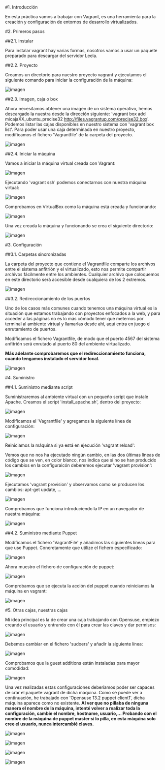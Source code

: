 #1. Introducción

En esta práctica vamos a trabajar con Vagrant, es una herramienta para la creación y configuración de entornos de desarrollo virtualizados.

#2. Primeros pasos

##2.1. Instalar

Para instalar vagrant hay varias formas, nosotros vamos a usar un paquete preparado para descargar del servidor Leela.

##2.2. Proyecto

Creamos un directorio para nuestro proyecto vagrant y ejecutamos el siguiente comando para iniciar la configuración de la máquina:

![imagen](images/1.png)

##2.3. Imagen, caja o box

Ahora necesitamos obtener una imagen de un sistema operativo, hemos descargado la nuestra desde la dirección siguiente: 'vagrant box add micajaXX_ubuntu_precise32 http://files.vagrantup.com/precise32.box'.
Podemos listar las cajas disponibles en nuestro sistema con 'vagrant box list'. Para poder usar una caja determinada en nuestro proyecto, modificamos el fichero 'Vagrantfile' de la carpeta del proyecto.

![imagen](images/2.png)

##2.4. Iniciar la máquina

Vamos a iniciar la máquina virtual creada con Vagrant:

![imagen](images/3.png)

Ejecutando 'vagrant ssh' podemos conectarnos con nuestra máquina virtual:

![imagen](images/4.png)

Comprobamos en VirtualBox como la máquina está creada y funcionando:

![imagen](images/5.png)

Una vez creada la máquina y funcionando se crea el siguiente directorio:

![imagen](images/6.png)

#3. Configuración

##3.1. Carpetas sincronizadas

La carpeta del proyecto que contiene el Vagrantfile comparte los archivos entre el sistema anfitrión y el virtualizado, esto nos permite compartir archivos fácilmente entre los ambientes. Cualquier archivo que coloquemos en este directorio será accesible desde cualquiera de los 2 extremos.

![imagen](images/66.png)

##3.2. Redireccionamiento de los puertos

Uno de los casos más comunes cuando tenemos una máquina virtual es la situación que estamos trabajando con proyectos enfocados a la web, y para acceder a las páginas no es lo más cómodo tener que meternos por terminal al ambiente virtual y llamarlas desde ahí, aquí entra en juego el enrutamiento de puertos.

Modificamos el fichero Vagrantfile, de modo que el puerto 4567 del sistema anfitrión será enrutado al puerto 80 del ambiente virtualizado.

**Más adelante comprobaremos que el redireccionamiento funciona, cuando tengamos instalado el servidor local.**

![imagen](images/7.png)

#4. Suministro
 
##4.1. Suministro mediante script

Suministraremos al ambiente virtual con un pequeño script que instale Apache. Creamos el script 'install_apache.sh', dentro del proyecto:

![imagen](images/8.png)

Modificamos el 'Vagrantfile' y agregamos la siguiente línea de configuración:

![imagen](images/9.png)

Reiniciamos la máquina si ya está en ejecución 'vagrant reload':

Vemos que no nos ha ejecutado ningún cambio, en las dos últimas líneas de código que se ven, en color blanco, nos indica que si no se han producido los cambios en la configuraicón deberemos ejecutar 'vagrant provision':

![imagen](images/10.png)

Ejecutamos 'vagrant provision' y observamos como se producen los cambios: apt-get update, ...

![imagen](images/11.png)

Comprobamos que funciona introduciendo la IP en un navegador de nuestra máquina:

![imagen](images/12.png)

##4.2. Suministro mediante Puppet

Modificamos el fichero 'VagrantFile' y añadimos las siguientes líneas para que use Puppet. Concretamente que utilize el fichero específicado:

![imagen](images/13.png)

Ahora muestro el fichero de configuración de puppet:

![imagen](images/14.png)

Comprobamos que se ejecuta la acción del puppet cuando reiniciamos la máquina en vagrant:

![imagen](images/15.png)

#5. Otras cajas, nuestras cajas

Mi idea principal es la de crear una caja trabajando con Opensuse, empiezo creando el usuario y entrando con él para crear las claves y dar permisos:

![imagen](images/micaja1.png)

Debemos cambiar en el fichero 'sudoers' y añadir la siguiente línea:

![imagen](images/micaja2.png)

Comprobamos que la guest additions están instaladas para mayor comodidad:

![imagen](images/micaja3.png)

Una vez realizadas estas configuraciones deberíamos poder ser capaces de crar el paquete vagrant de dicha máquina. Como se puede ver a continuación, he trabajado con 'Opensuse 13.2 puppet client1', dicha máquina aparece como no existente. **Al ver que no pillaba de ninguna manera el nombre de la máquina, intenté volver a realizar toda la configuración, cambie el nombre, hostname, usuario,... Probando con el nombre de la máquina de puppet master si lo pilla, en esta máquina solo cree el usuario, nunca intercambié claves.**

![imagen](images/micaja4.png)

![imagen](images/micaja5.png)

![imagen](images/micaja6.png)

![imagen](images/micaja7.png)


